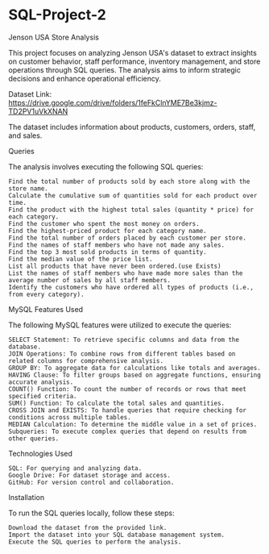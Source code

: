 # SQL-Project-2

Jenson USA Store Analysis

This project focuses on analyzing Jenson USA's dataset to extract insights on customer behavior, staff performance, inventory management, and store operations through SQL queries. The analysis aims to inform strategic decisions and enhance operational efficiency.

Dataset Link:
https://drive.google.com/drive/folders/1feFkClnYME7Be3kjmz-TD2PV1uVkXNAN

The dataset includes information about products, customers, orders, staff, and sales.

Queries

The analysis involves executing the following SQL queries:

    Find the total number of products sold by each store along with the store name.
    Calculate the cumulative sum of quantities sold for each product over time.
    Find the product with the highest total sales (quantity * price) for each category.
    Find the customer who spent the most money on orders.
    Find the highest-priced product for each category name.
    Find the total number of orders placed by each customer per store.
    Find the names of staff members who have not made any sales.
    Find the top 3 most sold products in terms of quantity.
    Find the median value of the price list.
    List all products that have never been ordered.(use Exists)
    List the names of staff members who have made more sales than the average number of sales by all staff members.
    Identify the customers who have ordered all types of products (i.e., from every category).

MySQL Features Used

The following MySQL features were utilized to execute the queries:

    SELECT Statement: To retrieve specific columns and data from the database.
    JOIN Operations: To combine rows from different tables based on related columns for comprehensive analysis.
    GROUP BY: To aggregate data for calculations like totals and averages.
    HAVING Clause: To filter groups based on aggregate functions, ensuring accurate analysis.
    COUNT() Function: To count the number of records or rows that meet specified criteria.
    SUM() Function: To calculate the total sales and quantities.
    CROSS JOIN and EXISTS: To handle queries that require checking for conditions across multiple tables.
    MEDIAN Calculation: To determine the middle value in a set of prices.
    Subqueries: To execute complex queries that depend on results from other queries.

Technologies Used

    SQL: For querying and analyzing data.
    Google Drive: For dataset storage and access.
    GitHub: For version control and collaboration.

Installation

To run the SQL queries locally, follow these steps:

    Download the dataset from the provided link.
    Import the dataset into your SQL database management system.
    Execute the SQL queries to perform the analysis.
